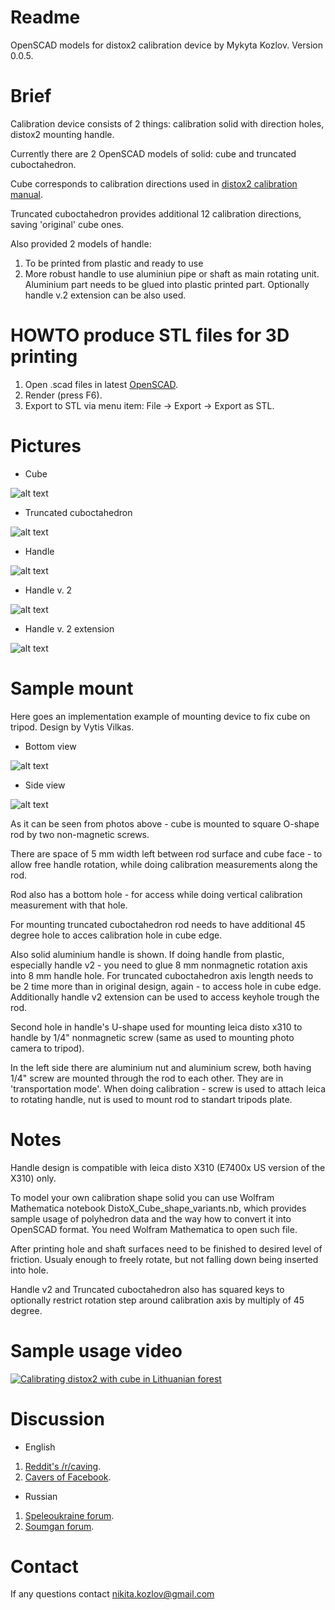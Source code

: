 # Readme #

OpenSCAD models for distox2 calibration device by Mykyta Kozlov. Version 0.0.5.

# Brief #

Calibration device consists of 2 things: calibration solid with direction holes, distox2 mounting handle.

Currently there are 2 OpenSCAD models of solid: cube and truncated cuboctahedron.

Cube corresponds to calibration directions used in [distox2 calibration manual](http://paperless.bheeb.ch/download/DistoX2_CalibrationManual.pdf).

Truncated cuboctahedron provides additional 12 calibration directions, saving 'original' cube ones.

Also provided 2 models of handle: 

1. To be printed from plastic and ready to use
2. More robust handle to use aluminiun pipe or shaft as main rotating unit. Aluminium part needs to be glued into plastic printed part. Optionally handle v.2 extension can be also used.

# HOWTO produce STL files for 3D printing #

1. Open .scad files in latest [OpenSCAD](http://www.openscad.org/).
2. Render (press F6).
3. Export to STL via menu item: File -> Export -> Export as STL.

# Pictures #

* Cube

![alt text](http://i.piccy.info/i9/5196d77742ae2d85f8caadca67d43976/1484739665/14242/1052775/Cube_500.jpg "Cube")

* Truncated cuboctahedron

![alt text](http://i.piccy.info/i9/5cd8980e6cd57bdd1cd9eb29b2e7aec0/1484785447/15732/1052775/TruncatedCuboctahedron_500.jpg "Truncated cuboctahedron")

* Handle

![alt text](http://i.piccy.info/i9/5f5997eb21dba8b4e36045270226b0bd/1484754900/10059/1052775/Handle_500.jpg "Handle")

* Handle v. 2

![alt text](http://i.piccy.info/i9/0955ce5fee551a8deef4297241d5c3cb/1484785378/10293/1052775/Handle_v2_500.jpg "Handle v2")

* Handle v. 2 extension

![alt text](http://i.piccy.info/i9/a642f0a7d5a2adc74a55dba421c41d44/1484819003/10097/1052775/Handle_v2_enlarger_500.jpg "Handle v2 extension")

# Sample mount #

Here goes an implementation example of mounting device to fix cube on tripod. Design by Vytis Vilkas.

* Bottom view

![alt text](http://i.piccy.info/i9/8d9aa07ea423a69a90807d3d6a7e5134/1484816590/21865/1052775/DSC_5808_500.jpg "Bottom view")

* Side view

![alt text](http://i.piccy.info/i9/bd2168976a896241d4ee4d4666c34cd8/1484816680/19293/1052775/DSC_5809_500.jpg "Side view")

As it can be seen from photos above - cube is mounted to square O-shape rod by two non-magnetic screws.

There are space of 5 mm width left between rod surface and cube face - to allow free handle rotation, while doing calibration measurements along the rod.

Rod also has a bottom hole - for access while doing vertical calibration measurement with that hole.

For mounting truncated cuboctahedron rod needs to have additional 45 degree hole to acces calibration hole in cube edge.

Also solid aluminium handle is shown. If doing handle from plastic, especially handle v2 - you need to glue 8 mm nonmagnetic 
rotation axis into 8 mm handle hole. For truncated cuboctahedron axis length needs to be 2 time more than in original design,
again - to access hole in cube edge. Additionally handle v2 extension can be used to access keyhole trough the rod.

Second hole in handle's U-shape used for mounting leica disto x310 to handle by 1/4" nonmagnetic screw (same as used to mounting photo camera to tripod).

In the left side there are aluminium nut and aluminium screw, both having 1/4" screw are mounted through the rod to each other.
They are in 'transportation mode'. When doing calibration - screw is used to attach leica to rotating handle, nut is used to mount rod to standart tripods plate.

# Notes #

Handle design is compatible with leica disto X310 (E7400x US version of the X310) only.

To model your own calibration shape solid you can use Wolfram Mathematica notebook DistoX_Cube_shape_variants.nb,
which provides sample usage of polyhedron data and the way how to convert it into OpenSCAD format. You need Wolfram Mathematica to open such file.

After printing hole and shaft surfaces need to be finished to desired level of friction. Usualy enough to freely rotate, but not falling down being inserted into hole.

Handle v2 and Truncated cuboctahedron also has squared keys to optionally restrict rotation step around calibration axis by multiply of 45 degree.

# Sample usage video #

[![Calibrating distox2 with cube in Lithuanian forest](http://img.youtube.com/vi/A7fQdz4pPtE/0.jpg)](https://www.youtube.com/watch?v=A7fQdz4pPtE)

# Discussion #

* English

1. [Reddit's /r/caving](https://www.reddit.com/r/caving/comments/56mu1l/distox2_calibration_device/).
2. [Cavers of Facebook](https://www.facebook.com/groups/2205123638/permalink/10153870390228639/).

* Russian

1. [Speleoukraine forum](http://www.speleoukraine.org/forum/viewtopic.php?f=19&t=267&sid=d517e04313eabdb7c628c214259eedf8#p4050).
2. [Soumgan forum](http://www.soumgan.com/phpBB2/viewtopic.php?f=24&t=798).

# Contact #

If any questions contact nikita.kozlov@gmail.com